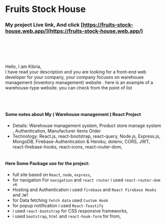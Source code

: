 # Fruits Stock House

### My project Live link, And click [https://fruits-stock-house.web.app/](https://fruits-stock-house.web.app/)
<br/>



<br /><br />

Hello,
I am Kibria,
<br />
I have read your description and you are looking for a front-end web developer for your company, your company focuses on warehouse management (inventory management) website . here is an example of a warehouse-type website. you can check from the point of list

<br /><br />

#### Some notes about My ( Warehouse management ) React Project

- Details: Warehouse management system, Product store manage system , Authentication, Manufacturer items Order
- Technology: React.js, react-bootstrap, react-query, Node.js, Express.js, MongoDB, Firebase-Authentication & Heroku, dotenv, CORS, JWT, react-firebase-hooks, react-icons, react-router-dom,
<br /><br />


#### Here Some Package use for the project:

- full site based on `React`, `node`, `express`,
- for navigation For `navigation` and `react router` i used `react-router-dom v6`
- Hosting and Authentication i used `firebase` and `React Firebase Hooks` and `JWT`
- for Data fetching `fetch data` used `Custom Hook`
- for popup notification i used `React-Toastify`
- i used `react-bootstrap` for CSS responsive frameworks,
- i used `bootstrap`, `html` and `react-hook-form` for from,
